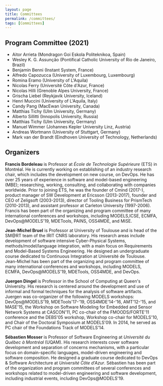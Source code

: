 ```yaml
---
layout: page
title: Committees
permalink: /committees/
tags: [Committees]
---
```



## Program Committee (2021)

- Aitor Arrieta (Mondragon Goi Eskola Politeknikoa, Spain)
- Wesley K. G. Assunção (Pontifical Catholic University of Rio de Janeiro, Brazil)
- Benjamin Benni (Instant System, France)
- Alfredo Capozucca (University of Luxembourg, Luxembourg)
- Romina Eramo (University of L'Aquila)
- Nicolas Ferry (Université Côte d'Azur, France)
- Nicolas Hilli (Grenoble Alpes University, France)
- Grischa Liebel (Reykjavik University, Iceland)
- Henri Muccini (University of L'Aquila, Italy)
- Candy Pang (MacEwan University, Canada)
- Matthias Tichy (Ulm University, Germany)
- Alberto Sillitti (Innopolis University, Russia)
- Matthias Tichy (Ulm University, Germany)
- Manuel Wimmer (Johannes Kepler University Linz, Austria)
- Andreas Wortmann (University of Stuttgart, Germany)
- Mark van der Brandt (Eindhoven University of Technology, Netherlands)

## Organizers

**Francis Bordeleau** is Professor at _École de Technologie Supérieure_ (ETS) in Montréal. He is currently working on establishing of an industry research chair, which includes the development on new course, on DevOps. He has over 25 years of experience in software and model-based engineering (MBE); researching, working, consulting, and collaborating with companies worldwide. Prior to joining ETS, he was the founder of Cmind (2017-), product manager of SW Development at Ericsson (2013-2017), founder and CEO of Zeligsoft (2003-2013), director of Tooling Business for PrismTech (2010-2013), and assistant professor at Carleton University (1997-2006). Francis has been part of the organizing and program committee of many international conferences and workshops, including MODELS,ICSE, ECMFA, DevOps@MODELS'19, MDETools, PAINS, OSS4MDE, and MiSE.

**Jean-Michel Bruel** is Professor at University of Toulouse and is head of the SM@RT team of the IRIT CNRS laboratory. His research areas include development of software intensive Cyber-Physical Systems, methods/model/language integration, with a main focus on Requirements and Model-Based Systems Engineering. He designed an undergraduate course dedicated to Continuous Integration at Université de Toulouse. Jean-Michel has been part of the organizing and program committee of many international conferences and workshops, including MODELS, ECMFA, DevOps@MODELS'19, MDETools, OSS4MDE, and DevOps.

**Juergen Dingel** is Professor in the School of Computing at Queen's University.  His research is centered around the development and use of informal and formal techniques for the analysis of software artifacts.  Juergen was co-organizer of the following MODELS  workshops: DevOps@MODELS'19, MDETools'17-'19, OSS4MDE'14-'16, AMT'12-'15, and MASE'15, the Workshop on Software Modeling for Embedded and Sensor Network Systems at CASCON'11, PC co-chair of the FMOODS/FORTE'11 conference and the DEBS'05 workshop, Workshop co-chair for MODELS'10, and Chair of the Doctoral Symposium at MODELS'09.  In 2014, he served as PC chair of the Foundations Track of MODELS'14.

**Sébastien Mosser** is Professor of Software Engineering at _Université du Québec à Montréal_ (UQAM). His  research  interests  cover  software  development  and  separation  of  concerns mechanisms,  with  a  particular  focus  on  domain-specific  languages,  model-driven engineering and software composition. He designed a graduate course dedicated to DevOps & Software Architecture at _Université Côte d'Azur_. Sébastien has been part of the organization and program committees of several conferences and workshops related to model-driven engineering and software development, including industrial events, including DevOps@MODELS'19.
